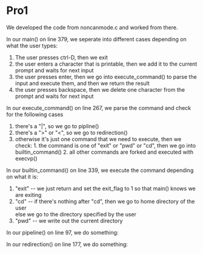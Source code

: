 # Pro1
We developed the code from noncanmode.c and worked from there.

In our main() on line 379, we seperate into different cases depending on what the user types:

  1. The user presses ctrl-D, then we exit
  2. the user enters a character that is printable, then we add it to the current prompt and waits for next input
  3. the user presses enter, then we go into execute_command() to parse the input and execute them, and then we return the result
  4. the user presses backspace, then we delete one character from the prompt and waits for next input
  
  
In our execute_command() on line 267, we parse the command and check for the following cases
  1. there's a "|", so we go to pipline()
  2. there's a ">" or "<", so we go to redirection() 
  3. otherwise it's just one command that we need to execute, then we check:
    1. the command is one of "exit" or "pwd" or "cd", then we go into builtin_command()
    2. all other commands are forked and executed with execvp()

In our builtin_command() on line 339, we execute the command depending on what it is:
  1. "exit" -- we just return and set the exit_flag to 1 so that main() knows we are exiting
  2. "cd"   -- if there's nothing after "cd", then we go to home directory of the user   
               else we go to the directory specified by the user
  3. "pwd"  -- we write out the current directory
  
In our pipeline() on line 97, we do something:

In our redirection() on line 177, we do something:
